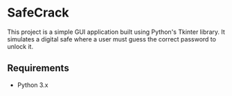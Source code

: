 # SafeCrack

This project is a simple GUI application built using Python's Tkinter library. It simulates a digital safe where a user must guess the correct password to unlock it. 

## Requirements

- Python 3.x